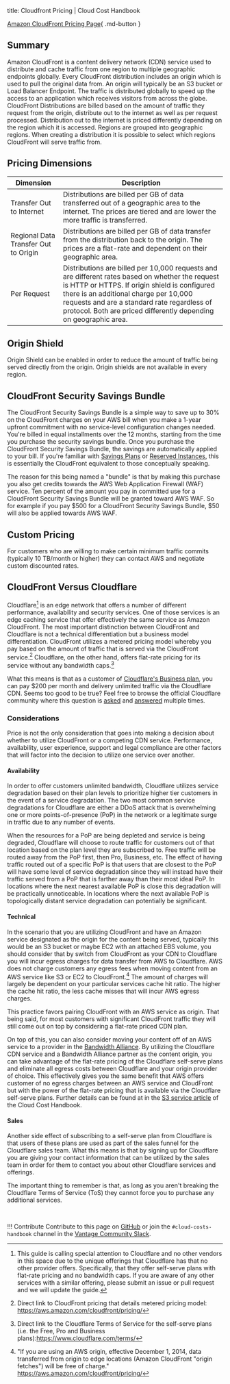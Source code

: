 title: Cloudfront Pricing | Cloud Cost Handbook

[Amazon CloudFront Pricing Page](https://aws.amazon.com/cloudfront/pricing/){ .md-button }

## Summary

Amazon CloudFront is a content delivery network (CDN) service used to distribute and cache traffic from one region to multiple geographic endpoints globally. Every CloudFront distribution includes an origin which is used to pull the original data from. An origin will typically be an S3 bucket or Load Balancer Endpoint. The traffic is distributed globally to speed up the access to an application which receives visitors from across the globe. CloudFront Distributions are billed based on the amount of traffic they request from the origin, distribute out to the internet as well as per request processed. Distribution out to the internet is priced differently depending on the region which it is accessed. Regions are grouped into geographic regions. When creating a distribution it is possible to select which regions CloudFront will serve traffic from.

## Pricing Dimensions

| Dimension | Description |
| -- | -- |
| Transfer Out to Internet | Distributions are billed per GB of data transferred out of a geographic area to the internet. The prices are tiered and are lower the more traffic is transferred. |
| Regional Data Transfer Out to Origin | Distributions are billed per GB of data transfer from the distribution back to the origin. The prices are a flat-rate and dependent on their geographic area. |
| Per Request | Distributions are billed per 10,000 requests and are different rates based on whether the request is HTTP or HTTPS. If origin shield is configured there is an additional charge per 10,000 requests and are a standard rate regardless of protocol. Both are priced differently depending on geographic area. |

## Origin Shield

Origin Shield can be enabled in order to reduce the amount of traffic being served directly from the origin. Origin shields are not available in every region.

## CloudFront Security Savings Bundle

The CloudFront Security Savings Bundle is a simple way to save up to 30% on the CloudFront charges on your AWS bill when you make a 1-year upfront commitment with no service-level configuration changes needed. You're billed in equal installments over the 12 months, starting from the time you purchase the security savings bundle. Once you purchase the CloudFront Security Savings Bundle, the savings are automatically applied to your bill. If you're familiar with [Savings Plans](/aws/concepts/savings-plans) or [Reserved Instances](/aws/concepts/reserved-instances), this is essentially the CloudFront equivalent to those conceptually speaking. 

The reason for this being named a "bundle" is that by making this purchase you also get credits towards the AWS Web Application Firewall (WAF) service. Ten percent of the amount you pay in committed use for a CloudFront Security Savings Bundle will be granted toward AWS WAF. So for example if you pay $500 for a CloudFront Security Savings Bundle, $50 will also be applied towards AWS WAF. 

## Custom Pricing

For customers who are willing to make certain minimum traffic commits (typically 10 TB/month or higher) they can contact AWS and negotiate custom discounted rates.


## CloudFront Versus Cloudflare

Cloudflare[^whynoothervendors] is an edge network that offers a number of different performance, availability and security services. One of those services is an edge caching service that offer effectively the same service as Amazon CloudFront. The most important distinction between CloudFront and Cloudflare is not a technical differentiation but a business model differentiation. CloudFront utilizes a metered pricing model whereby you pay based on the amount of traffic that is served via the CloudFront service.[^cloudfrontpricing] Cloudflare, on the other hand, offers flat-rate pricing for its service without any bandwidth caps.[^cloudflaretos] 

What this means is that as a customer of [Cloudflare's Business plan](https://www.cloudflare.com/plans/business/), you can pay $200 per month and delivery unlimited traffic via the Cloudflare CDN. Seems too good to be true? Feel free to browse the official Cloudflare community where this question is [asked](https://community.cloudflare.com/t/to-support-about-cdn-plan/166219) and [answered](https://community.cloudflare.com/t/cloudflare-doesnt-mention-in-plans-that-how-much-monthly-bandwidth-will-provides/161097) multiple times.

### Considerations

Price is not the only consideration that goes into making a decision about whether to utilize CloudFront or a competing CDN service. Performance, availability, user experience, support and legal compliance are other factors that will factor into the decision to utilize one service over another.

#### Availability

In order to offer customers unlimited bandwidth, Cloudflare utilizes service degradation based on their plan levels to prioritize higher tier customers in the event of a service degradation. The two most common service degradations for Cloudflare are either a DDoS attack that is overwhelming one or more points-of-presence (PoP) in the network or a legitimate surge in traffic due to any number of events. 

When the resources for a PoP are being depleted and service is being degraded, Cloudflare will choose to route traffic for customers out of that location based on the plan level they are subscribed to. Free traffic will be routed away from the PoP first, then Pro, Business, etc. The effect of having traffic routed out of a specific PoP is that users that are closest to the PoP will have some level of service degradation since they will instead have their traffic served from a PoP that is farther away than their most ideal PoP. In locations where the next nearest available PoP is close this degradation will be practically unnoticeable. In locations where the next available PoP is topologically distant service degradation can potentially be significant.

#### Technical

In the scenario that you are utilizing CloudFront and have an Amazon service designated as the origin for the content being served, typically this would be an S3 bucket or maybe EC2 with an attached EBS volume, you should consider that by switch from CloudFront as your CDN to Cloudflare you will incur egress charges for data transfer from AWS to Cloudflare. AWS does not charge customers any egress fees when moving content from an AWS service like S3 or EC2 to CloudFront.[^freeoriginegress] The amount of charges will largely be dependent on your particular services cache hit ratio. The higher the cache hit ratio, the less cache misses that will incur AWS egress charges.

This practice favors pairing CloudFront with an AWS service as origin. That being said, for most customers with significant  CloudFront traffic they will still come out on top by considering a flat-rate priced CDN plan.

On top of this, you can also consider moving your content off of an AWS service to a provider in the [Bandwidth Alliance](https://www.cloudflare.com/bandwidth-alliance/). By utilizing the Cloudflare CDN service and a Bandwidth Alliance partner as the content origin, you can take advantage of the flat-rate pricing of the Cloudflare self-serve plans and eliminate all egress costs between Cloudflare and your origin provider of choice. This effectively gives you the same benefit that AWS offers customer of no egress charges between an AWS service and CloudFront but with the power of the flat-rate pricing that is available via the Cloudflare self-serve plans. Further details can be found at in the [S3 service article](https://handbook.vantage.sh/aws/services/s3-pricing/#s3-versus-bandwidth-alliance-partner) of the Cloud Cost Handbook.

<!--- Add section here explaining considerations around usage of a single domain over multiple domains -->

#### Sales

Another side effect of subscribing to a self-serve plan from Cloudflare is that users of these plans are used as part of the sales funnel for the Cloudflare sales team. What this means is that by signing up for Cloudflare you are giving your contact information that can be utilized by the sales team in order for them to contact you about other Cloudflare services and offerings. 

The important thing to remember is that, as long as you aren't breaking the Cloudflare Terms of Service (ToS) they cannot force you to purchase any additional services.


[^whynoothervendors]: This guide is calling special attention to Cloudflare and no other vendors in this space due to the unique offerings that Cloudflare has that no other provider offers. Specifically, that they offer self-serve plans with flat-rate pricing and no bandwidth caps. If you are aware of any other services with a similar offering, please submit an issue or pull request and we will update the guide.

[^cloudfrontpricing]: Direct link to CloudFront pricing that details metered pricing model: https://aws.amazon.com/cloudfront/pricing/

[^cloudflaretos]: Direct link to the Cloudflare Terms of Service for the self-serve plans (i.e. the Free, Pro and Business plans):https://www.cloudflare.com/terms/

[^freeoriginegress]: "If you are using an AWS origin, effective December 1, 2014, data transferred from origin to edge locations (Amazon CloudFront "origin fetches") will be free of charge." https://aws.amazon.com/cloudfront/pricing/

<br/>

!!! Contribute
    Contribute to this page on [GitHub](https://github.com/vantage-sh/handbook) or join the `#cloud-costs-handbook` channel in the [Vantage Community Slack](https://vantage.sh/slack).